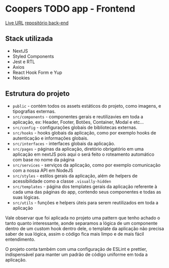 # Coopers TODO app - Frontend

[Live URL](https://github.com/jpdrsanchez/todo-frontend)
[repositório back-end](https://github.com/jpdrsanchez/todo-api)

## Stack utilizada

- NextJS
- Styled Components
- Jest e RTL
- Axios
- React Hook Form e Yup
- Nookies

## Estrutura do projeto

- `public` - contém todos os assets estáticos do projeto, como imagens, e tipografias externas.
- `src/components` - componentes gerais e reutilizavies em toda a aplicação, ex: Header, Footer, Botões, Container, Modal e etc...
- `src/config` - configurações globais de bibliotecas externas.
- `src/hooks` - hooks globais da aplicação, como por exemplo hooks de autenticação e informações globais.
- `src/interfaces` - interfaces globais da aplicação.
- `src/pages` - páginas da aplicação, diretório obrigatório em uma aplicação em nextJS pois aqui o será feito o roteamento automático com base no nome da página
- `src/services` - serviços da aplicação, como por exemplo comunicação com a nossa API em NodeJS
- `src/styles` - estilos gerais da aplicação, além de helpers de acessibilidade como a classe `.visually-hidden`
- `src/templates` - página dos templates gerais da aplicação referente à cada uma das páginas do app, contendo seus componentes e todas as suas lógicas.
- `src/utils` - funções e helpers úteis para serem reutilizados em toda a aplicação

Vale observar que foi aplicada no projeto uma pattern que tenho achado o tanto quanto interessante, aonde separamos a lógica de um componente dentro de um custom hook dentro dele, o template da aplicação não precisa saber de sua lógica, assim o código fica mais limpo e de mais fácil entendimento.

O projeto conta também com uma configuração de ESLint e prettier, indispensável para manter um padrão de código uniforme em toda a aplicação.
